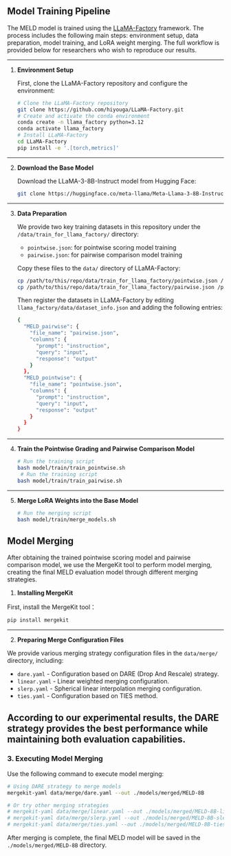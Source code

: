## Model Training Pipeline

The MELD model is trained using the [LLaMA-Factory](https://github.com/hiyouga/LLaMA-Factory) framework. The process includes the following main steps: environment setup, data preparation, model training, and LoRA weight merging. The full workflow is provided below for researchers who wish to reproduce our results.

---

1.  **Environment Setup**

    First, clone the LLaMA-Factory repository and configure the environment:

    ```bash
    # Clone the LLaMA-Factory repository
    git clone https://github.com/hiyouga/LLaMA-Factory.git
    # Create and activate the conda environment
    conda create -n llama_factory python=3.12
    conda activate llama_factory
    # Install LLaMA-Factory
    cd LLaMA-Factory
    pip install -e '.[torch,metrics]'
    ```

---

2.  **Download the Base Model**

    Download the LLaMA-3-8B-Instruct model from Hugging Face:

    ```bash
    git clone https://huggingface.co/meta-llama/Meta-Llama-3-8B-Instruct
    ```

---

3.  **Data Preparation**

    We provide two key training datasets in this repository under the `/data/train_for_llama_factory/` directory:

    * `pointwise.json`: for pointwise scoring model training  
    * `pairwise.json`: for pairwise comparison model training

    Copy these files to the `data/` directory of LLaMA-Factory:

    ```bash
    cp /path/to/this/repo/data/train_for_llama_factory/pointwise.json /path/to/LLaMA-Factory/data/
    cp /path/to/this/repo/data/train_for_llama_factory/pairwise.json /path/to/LLaMA-Factory/data/
    ```

    Then register the datasets in LLaMA-Factory by editing `llama_factory/data/dataset_info.json` and adding the following entries:

    ```bash
    {
      "MELD_pairwise": {
        "file_name": "pairwise.json",
        "columns": {
          "prompt": "instruction",
          "query": "input",
          "response": "output"
        }
      },
      "MELD_pointwise": {
        "file_name": "pointwise.json",
        "columns": {
          "prompt": "instruction",
          "query": "input",
          "response": "output"
        }
      }
    }
    ```

---

4.  **Train the Pointwise Grading and Pairwise Comparison Model**

    ```bash
    # Run the training script
    bash model/train/train_pointwise.sh
     # Run the training script
    bash model/train/train_pairwise.sh
    ```

---

5.  **Merge LoRA Weights into the Base Model**
   
    ```bash
    # Run the merging script
    bash model/train/merge_models.sh
    ```


## Model Merging

After obtaining the trained pointwise scoring model and pairwise comparison model, we use the MergeKit tool to perform model merging, creating the final MELD evaluation model through different merging strategies.

1.  **Installing MergeKit**

First, install the MergeKit tool：

```bash
pip install mergekit
```
---

2.  **Preparing Merge Configuration Files**

We provide various merging strategy configuration files in the `data/merge/` directory, including:

* `dare.yaml` - Configuration based on DARE (Drop And Rescale) strategy.
* `linear.yaml` - Linear weighted merging configuration.
* `slerp.yaml` - Spherical linear interpolation merging configuration.
* `ties.yaml` - Configuration based on TIES method.

According to our experimental results, the DARE strategy provides the best performance while maintaining both evaluation capabilities.
---


### 3. Executing Model Merging

Use the following command to execute model merging:

```bash
# Using DARE strategy to merge models
mergekit-yaml data/merge/dare.yaml --out ./models/merged/MELD-8B

# Or try other merging strategies
# mergekit-yaml data/merge/linear.yaml --out ./models/merged/MELD-8B-linear
# mergekit-yaml data/merge/slerp.yaml --out ./models/merged/MELD-8B-slerp
# mergekit-yaml data/merge/ties.yaml --out ./models/merged/MELD-8B-ties
```

After merging is complete, the final MELD model will be saved in the `./models/merged/MELD-8B` directory.

